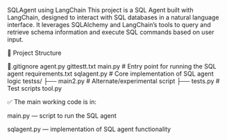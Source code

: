 SQLAgent using LangChain
This project is a SQL Agent built with LangChain, designed to interact with SQL databases in a natural language interface. It leverages SQLAlchemy and LangChain’s tools to query and retrieve schema information and execute SQL commands based on user input.

📁 Project Structure

📁.gitignore
agent.py
gittestt.txt
main.py            # Entry point for running the SQL agent
requirements.txt
sqlagent.py        # Core implementation of SQL agent logic
testss/
├── main2.py       # Alternate/experimental script
├── tests.py       # Test scripts
tool.py


✅ The main working code is in:

main.py — script to run the SQL agent

sqlagent.py — implementation of SQL agent functionality

